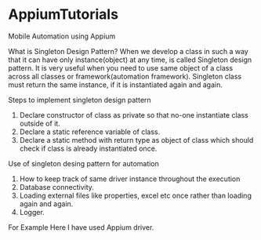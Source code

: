 # AppiumTutorials
Mobile Automation using Appium

What is Singleton Design Pattern?
When we develop a class in such a way that it can have only instance(object) at any time, is called Singleton design pattern. It is very useful when you need to use same object of a class across all classes or framework(automation framework). Singleton class must return the same instance, if it is instantiated again and again.

Steps to implement singleton design pattern
1. Declare constructor of class as private so that no-one instantiate class outside of it.
2. Declare a static reference variable of class.
3. Declare a static method with return type as object of class which should check if class is already instantiated once.


Use of singleton desing pattern for automation
1. How to keep track of same driver instance throughout the execution
2. Database connectivity.
3. Loading external files like properties, excel etc once rather than loading again and again.
4. Logger.

For Example Here I have used Appium driver.
